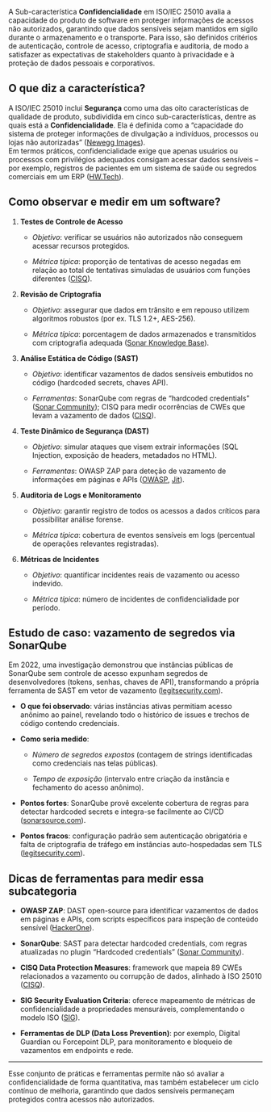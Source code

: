 A Sub-característica **Confidencialidade** em ISO/IEC 25010 avalia a capacidade do produto de software em proteger informações de acessos não autorizados, garantindo que dados sensíveis sejam mantidos em sigilo durante o armazenamento e o transporte. Para isso, são definidos critérios de autenticação, controle de acesso, criptografia e auditoria, de modo a satisfazer as expectativas de stakeholders quanto à privacidade e à proteção de dados pessoais e corporativos.

## O que diz a característica?

A ISO/IEC 25010 inclui **Segurança** como uma das oito características de qualidade de produto, subdividida em cinco sub-características, dentre as quais está a **Confidencialidade**. Ela é definida como a “capacidade do sistema de proteger informações de divulgação a indivíduos, processos ou lojas não autorizadas” ([Newegg Images](https://images10.newegg.com/UploadFilesForNewegg/itemintelligence/Sharpie%20Accent/info_isoiec25010_7Bed1.0_7Den1475720727807.pdf?utm_source=chatgpt.com "[PDF] INTERNATIONAL STANDARD ISO/IEC 25010")).  
Em termos práticos, confidencialidade exige que apenas usuários ou processos com privilégios adequados consigam acessar dados sensíveis – por exemplo, registros de pacientes em um sistema de saúde ou segredos comerciais em um ERP ([HW.Tech](https://tech.helpware.com/blog/iso-25010-enhancing-our-software-quality-management-process?utm_source=chatgpt.com "ISO 25010: Enhancing Our Software Quality Management Process")).

## Como observar e medir em um software?

1. **Testes de Controle de Acesso**
    
    - _Objetivo_: verificar se usuários não autorizados não conseguem acessar recursos protegidos.
        
    - _Métrica típica_: proporção de tentativas de acesso negadas em relação ao total de tentativas simuladas de usuários com funções diferentes ([CISQ](https://www.it-cisq.org/cisq-files/pdf/cisq-introducing-data-protection-10-13-20.pdf?utm_source=chatgpt.com "[PDF] Measuring Data Privacy and Protection in Software - CISQ")).
        
2. **Revisão de Criptografia**
    
    - _Objetivo_: assegurar que dados em trânsito e em repouso utilizem algoritmos robustos (por ex. TLS 1.2+, AES-256).
        
    - _Métrica típica_: porcentagem de dados armazenados e transmitidos com criptografia adequada ([Sonar Knowledge Base](https://docs.sonar.expert/sonar-security-certifications/sonar-and-general-data-protection-regulation-gdpr?utm_source=chatgpt.com "Sonar and General Data Protection Regulation (GDPR)")).
        
3. **Análise Estática de Código (SAST)**
    
    - _Objetivo_: identificar vazamentos de dados sensíveis embutidos no código (hardcoded secrets, chaves API).
        
    - _Ferramentas_: SonarQube com regras de “hardcoded credentials” ([Sonar Community](https://community.sonarsource.com/t/can-sonarqube-be-able-to-do-security-check-for-sensitive-data-stored-eg-password-as-plain-text-in-xml-files/27934?utm_source=chatgpt.com "Can SonarQube be able to do Security check for sensitive data ...")); CISQ para medir ocorrências de CWEs que levam a vazamento de dados ([CISQ](https://www.it-cisq.org/cisq-files/pdf/cisq-introducing-data-protection-10-13-20.pdf?utm_source=chatgpt.com "[PDF] Measuring Data Privacy and Protection in Software - CISQ")).
        
4. **Teste Dinâmico de Segurança (DAST)**
    
    - _Objetivo_: simular ataques que visem extrair informações (SQL Injection, exposição de headers, metadados no HTML).
        
    - _Ferramentas_: OWASP ZAP para deteção de vazamento de informações em páginas e APIs ([OWASP](https://owasp.org/www-project-web-security-testing-guide/latest/4-Web_Application_Security_Testing/01-Information_Gathering/05-Review_Web_Page_Content_for_Information_Leakage?utm_source=chatgpt.com "Review Web Page Content for Information Leakage"), [Jit](https://www.jit.io/resources/owasp-zap/api-scanner-with-owasp-zap?utm_source=chatgpt.com "How to Run an API Scanner with OWASP ZAP - Jit.io")).
        
5. **Auditoria de Logs e Monitoramento**
    
    - _Objetivo_: garantir registro de todos os acessos a dados críticos para possibilitar análise forense.
        
    - _Métrica típica_: cobertura de eventos sensíveis em logs (percentual de operações relevantes registradas).
        
6. **Métricas de Incidentes**
    
    - _Objetivo_: quantificar incidentes reais de vazamento ou acesso indevido.
        
    - _Métrica típica_: número de incidentes de confidencialidade por período.
        

## Estudo de caso: vazamento de segredos via SonarQube

Em 2022, uma investigação demonstrou que instâncias públicas de SonarQube sem controle de acesso expunham segredos de desenvolvedores (tokens, senhas, chaves de API), transformando a própria ferramenta de SAST em vetor de vazamento ([legitsecurity.com](https://www.legitsecurity.com/blog/exposing-secrets-via-sdlc-tools-the-sonarqube-case?utm_source=chatgpt.com "Exposing Secrets Via SDLC Tools: The SonarQube Case")).

- **O que foi observado**: várias instâncias ativas permitiam acesso anônimo ao painel, revelando todo o histórico de issues e trechos de código contendo credenciais.
    
- **Como seria medido**:
    
    - _Número de segredos expostos_ (contagem de strings identificadas como credenciais nas telas públicas).
        
    - _Tempo de exposição_ (intervalo entre criação da instância e fechamento do acesso anônimo).
        
- **Pontos fortes**: SonarQube provê excelente cobertura de regras para detectar hardcoded secrets e integra-se facilmente ao CI/CD ([sonarsource.com](https://www.sonarsource.com/solutions/security/?utm_source=chatgpt.com "Advanced security with SonarQube | Sonar")).
    
- **Pontos fracos**: configuração padrão sem autenticação obrigatória e falta de criptografia de tráfego em instâncias auto-hospedadas sem TLS ([legitsecurity.com](https://www.legitsecurity.com/blog/exposing-secrets-via-sdlc-tools-the-sonarqube-case?utm_source=chatgpt.com "Exposing Secrets Via SDLC Tools: The SonarQube Case")).
    

## Dicas de ferramentas para medir essa subcategoria

- **OWASP ZAP**: DAST open-source para identificar vazamentos de dados em páginas e APIs, com scripts específicos para inspeção de conteúdo sensível ([HackerOne](https://www.hackerone.com/knowledge-center/owasp-zap-6-key-capabilities-and-quick-tutorial?utm_source=chatgpt.com "OWASP ZAP: 6 Key Capabilities and a Quick Tutorial - HackerOne")).
    
- **SonarQube**: SAST para detectar hardcoded credentials, com regras atualizadas no plugin “Hardcoded credentials” ([Sonar Community](https://community.sonarsource.com/t/can-sonarqube-be-able-to-do-security-check-for-sensitive-data-stored-eg-password-as-plain-text-in-xml-files/27934?utm_source=chatgpt.com "Can SonarQube be able to do Security check for sensitive data ...")).
    
- **CISQ Data Protection Measures**: framework que mapeia 89 CWEs relacionados a vazamento ou corrupção de dados, alinhado à ISO 25010 ([CISQ](https://www.it-cisq.org/cisq-files/pdf/cisq-introducing-data-protection-10-13-20.pdf?utm_source=chatgpt.com "[PDF] Measuring Data Privacy and Protection in Software - CISQ")).
    
- **SIG Security Evaluation Criteria**: oferece mapeamento de métricas de confidencialidade a propriedades mensuráveis, complementando o modelo ISO ([SIG](https://softwareimprovementgroup.com/wp-content/uploads/SIG-Evaluation-Criteria-Security.pdf?utm_source=chatgpt.com "[PDF] sig evaluation criteria security: guidance for producers")).
    
- **Ferramentas de DLP (Data Loss Prevention)**: por exemplo, Digital Guardian ou Forcepoint DLP, para monitoramento e bloqueio de vazamentos em endpoints e rede.
    

---

Esse conjunto de práticas e ferramentas permite não só avaliar a confidencialidade de forma quantitativa, mas também estabelecer um ciclo contínuo de melhoria, garantindo que dados sensíveis permaneçam protegidos contra acessos não autorizados.